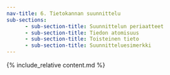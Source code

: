 ```yaml
---
nav-title: 6. Tietokannan suunnittelu
sub-sections:
      - sub-section-title: Suunnittelun periaatteet
      - sub-section-title: Tiedon atomisuus
      - sub-section-title: Toisteinen tieto
      - sub-section-title: Suunnitteluesimerkki
---
```


{% include_relative content.md %}
